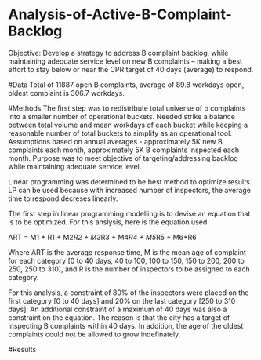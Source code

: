 # Analysis-of-Active-B-Complaint-Backlog

Objective: Develop a strategy to address B complaint backlog, while maintaining adequate service level on new B complaints – making a best effort to stay below or near the CPR target of 40 days (average) to respond. 

#Data
Total of 11887 open B complaints, average of 89.8 workdays open, oldest complaint is 306.7 workdays.


#Methods
The first step was to redistribute total universe of b complaints into a smaller number of operational buckets. Needed strike a balance between total volume and mean workdays of each bucket while keeping a reasonable number of total buckets to simplify as an operational tool. Assumptions based on annual averages - approximately 5K new B complaints each month, approximately 5K B complaints inspected each month. Purpose was to meet objective of targeting/addressing backlog while maintaining adequate service level. 

Linear programming was determined to be best method to optimize results. LP can be used because with increased number of inspectors, the average time to respond decreses linearly.

The first step in linear programming modelling is to devise an equation that is to be optimized. For this anslysis, here is the equation used:

ART = M1 * R1 + M2*R2 + M3*R3 + M4*R4 + M5*R5 + M6*R6

Where ART is the average response time, M is the mean age of complaint for each category [0 to 40 days, 40 to 100, 100 to 150, 150 to 200, 200 to 250, 250 to 310], and R is the number of inspectors to be assigned to each category. 

For this analysis, a constraint of 80% of the inspectors were placed on the first category [0 to 40 days] and 20% on the last category [250 to 310 days]. An additional constraint of a maximum of 40 days was also a constraint on the equation. The reason is that the city has a target of inspecting B complaints within 40 days. In addition, the age of the oldest complaints could not be allowed to grow indefinately. 

#Results


